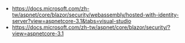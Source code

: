 * https://docs.microsoft.com/zh-tw/aspnet/core/blazor/security/webassembly/hosted-with-identity-server?view=aspnetcore-3.1&tabs=visual-studio
* https://docs.microsoft.com/zh-tw/aspnet/core/blazor/security/?view=aspnetcore-3.1